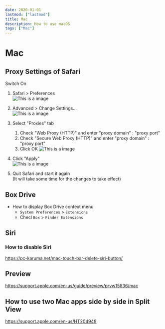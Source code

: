 ```yaml
---
date: 2020-01-01
lastmod: ["lastmod"]
title: Mac
description: How to use macOS
tags: ["Mac"]
---
```


# Mac

## Proxy Settings of Safari
Switch On
1. Safari > Preferences  
  ![This is a image](../static/safari-preferences.png)
2. Advanced > Change Settings...  
  ![This is a image](../static/safari-change-settings.png)
3. Select "Proxies" tab
    1. Check "Web Proxy (HTTP)" and enter "proxy domain" : "proxy port"
    2. Check "Secure Web Proxy (HTTP)" and enter "proxy domain" : "proxy port"
    3. Click OK
    ![This is a image](../static/mac-proxy-settings.png)

4. Click "Apply"  
  ![This is a image](../static/mac-proxy-apply.png)
5. Quit Safari and start it again  
  (It will take some time for the changes to take effect)


## Box Drive
* How to display Box Drive context menu
  * `System Preferences` > `Extensions`
  * Checl `Box` > `Finder Extensions`

## Siri

### How to disable Siri
https://pc-karuma.net/mac-touch-bar-delete-siri-button/

## Preview
https://support.apple.com/en-us/guide/preview/prvw15636/mac

## How to use two Mac apps side by side in Split View
https://support.apple.com/en-us/HT204948